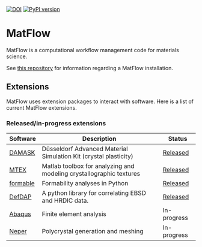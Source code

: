 [![DOI](https://zenodo.org/badge/219949875.svg)](https://zenodo.org/badge/latestdoi/219949875) [![PyPI version](https://badge.fury.io/py/matflow.svg)](https://badge.fury.io/py/matflow)

# MatFlow

MatFlow is a computational workflow management code for materials science.

See [this repository](https://github.com/LightForm-group/UoM-CSF-matflow) for information regarding a MatFlow installation.

## Extensions

MatFlow uses extension packages to interact with software. Here is a list of current MatFlow extensions.

### Released/in-progress extensions
| Software | Description | Status |
| ------ | ------------- | ------- |
| [DAMASK](https://damask.mpie.de/) | Düsseldorf Advanced Material Simulation Kit (crystal plasticity) | [Released](https://github.com/LightForm-group/matflow-damask) |
| [MTEX](https://mtex-toolbox.github.io/) | Matlab toolbox for analyzing and modeling crystallographic textures | [Released](https://github.com/LightForm-group/matflow-mtex) |
| [formable](https://github.com/LightForm-group/formable) | Formability analyses in Python | [Released](https://github.com/LightForm-group/matflow-formable) |
| [DefDAP](https://github.com/MechMicroMan/DefDAP) | A python library for correlating EBSD and HRDIC data. | [Released](https://github.com/LightForm-group/matflow-defdap) |
| [Abaqus](https://www.3ds.com/products-services/simulia/products/abaqus/) | Finite element analysis | In-progress |
| [Neper](http://www.neper.info) | Polycrystal generation and meshing | In-progress |
